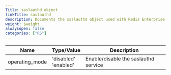 ```yaml
---
Title: saslauthd object
linkTitle: saslauthd
description: Documents the saslauthd object used with Redis Enterprise Software REST API calls.
weight: $weight
alwaysopen: false
categories: ["RS"]
---
```


| Name | Type/Value | Description |
|------|------------|-------------|
| operating_mode | 'disabled'<br />'enabled' | Enable/disable the saslauthd service |
